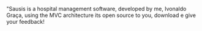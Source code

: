 "Sausis is a hospital management software, developed by me, Ivonaldo Graça, using the MVC architecture its open source to you,  download e give your feedback!
